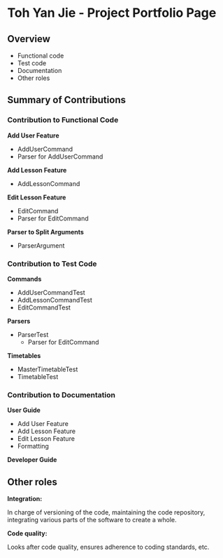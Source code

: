# Toh Yan Jie - Project Portfolio Page

## Overview
- Functional code
- Test code
- Documentation
- Other roles

## Summary of Contributions

### Contribution to Functional Code

**Add User Feature**

- AddUserCommand
- Parser for AddUserCommand

**Add Lesson Feature**
- AddLessonCommand

**Edit Lesson Feature**
- EditCommand
- Parser for EditCommand

**Parser to Split Arguments**
- ParserArgument

### Contribution to Test Code
**Commands**
- AddUserCommandTest
- AddLessonCommandTest
- EditCommandTest

**Parsers**
- ParserTest
  - Parser for EditCommand

**Timetables**
- MasterTimetableTest
- TimetableTest

### Contribution to Documentation
**User Guide**
- Add User Feature
- Add Lesson Feature
- Edit Lesson Feature
- Formatting

**Developer Guide**



## Other roles
**Integration:**

In charge of versioning of the code, maintaining the code repository, integrating various parts of the software to create a whole.

**Code quality:**

Looks after code quality, ensures adherence to coding standards, etc.
  